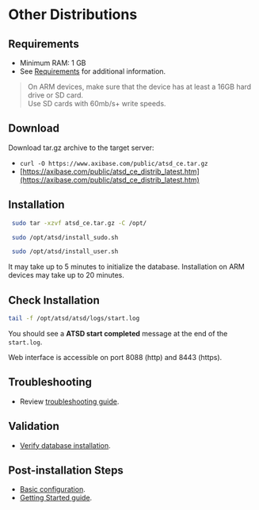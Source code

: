 # Other Distributions

## Requirements

- Minimum RAM: 1 GB 
- See [Requirements](../administration/requirements.md "ATSD Requirements") for additional information.

> On ARM devices, make sure that the device has at least a 16GB hard drive or SD card. <br>
Use SD cards with 60mb/s+ write speeds.

## Download

Download tar.gz archive to the target server:

* `curl -O https://www.axibase.com/public/atsd_ce.tar.gz`
* [https://axibase.com/public/atsd_ce_distrib_latest.htm](https://axibase.com/public/atsd_ce_distrib_latest.htm)

## Installation

```sh
 sudo tar -xzvf atsd_ce.tar.gz -C /opt/
```

```sh
 sudo /opt/atsd/install_sudo.sh
```

```sh                    
 sudo /opt/atsd/install_user.sh
```

It may take up to 5 minutes to initialize the database. Installation on ARM devices may take up to 20 minutes.

## Check Installation

```sh
tail -f /opt/atsd/atsd/logs/start.log                                   
```

You should see a **ATSD start completed** message at the end of the `start.log`.

Web interface is accessible on port 8088 (http) and 8443 (https).

## Troubleshooting

* Review [troubleshooting guide](troubleshooting.md).

## Validation

* [Verify database installation](verifying-installation.md).

## Post-installation Steps

* [Basic configuration](post-installation.md).
* [Getting Started guide](/tutorials/getting-started.md).
